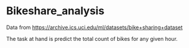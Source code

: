 # Bikeshare_analysis

Data from https://archive.ics.uci.edu/ml/datasets/bike+sharing+dataset

The task at hand is predict the total count of bikes for any given hour.
